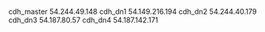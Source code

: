 cdh_master  54.244.49.148
cdh_dn1 54.149.216.194
cdh_dn2 54.244.40.179
cdh_dn3 54.187.80.57
cdh_dn4 54.187.142.171
